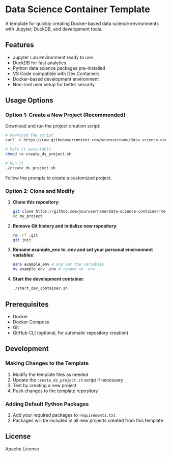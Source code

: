 # Data Science Container Template

A template for quickly creating Docker-based data science environments with Jupyter, DuckDB, and development tools.

## Features

- Jupyter Lab environment ready to use
- DuckDB for fast analytics
- Python data science packages pre-installed
- VS Code compatible with Dev Containers
- Docker-based development environment
- Non-root user setup for better security

## Usage Options

### Option 1: Create a New Project (Recommended)

Download and run the project creation script:

```bash
# Download the script
curl -O https://raw.githubusercontent.com/yourusername/data-science-container-template/main/create_ds_project.sh

# Make it executable
chmod +x create_ds_project.sh

# Run it
./create_ds_project.sh
```

Follow the prompts to create a customized project.

### Option 2: Clone and Modify

1. **Clone this repository**:
   ```bash
   git clone https://github.com/yourusername/data-science-container-template.git my_project
   cd my_project
   ```

2. **Remove Git history and initialize new repository**:
   ```bash
   rm -rf .git
   git init
   ```

3. **Rename example_env to .env and set your personal environment variables**:
   ```bash
   nano example_env # and set the variables
   mv example_env .env # rename to .env
   ```

4. **Start the development container**:
   ```bash
   ./start_dev_container.sh
   ```

## Prerequisites

- Docker
- Docker Compose
- Git
- GitHub CLI (optional, for automatic repository creation)

## Development

### Making Changes to the Template

1. Modify the template files as needed
2. Update the `create_ds_project.sh` script if necessary
3. Test by creating a new project
4. Push changes to the template repository

### Adding Default Python Packages

1. Add your required packages to `requirements.txt`
2. Packages will be included in all new projects created from this template

## License

Apache License